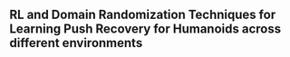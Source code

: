 ## RL and Domain Randomization Techniques for Learning Push Recovery for Humanoids across different environments ##

